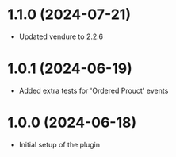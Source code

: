 # 1.1.0 (2024-07-21)

- Updated vendure to 2.2.6

# 1.0.1 (2024-06-19)

- Added extra tests for 'Ordered Prouct' events

# 1.0.0 (2024-06-18)

- Initial setup of the plugin
